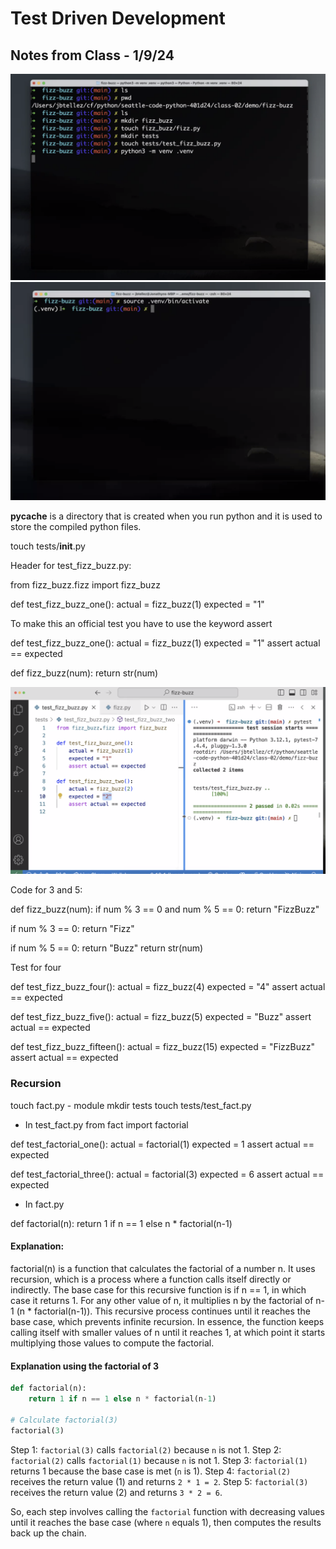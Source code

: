 # Test Driven Development 

## Notes from Class - 1/9/24

![setup](fizz/fizzbuzzterminal.png)
![setup](fizz/fizzbuzzterminal2.png)

__pycache__ is a directory that is created when you run python and it is used to store the compiled python files.

touch tests/__init__.py

Header for test_fizz_buzz.py:

from fizz_buzz.fizz import fizz_buzz


def test_fizz_buzz_one():
  actual = fizz_buzz(1)
  expected = "1"

To make this an official test you have to use the keyword assert

def test_fizz_buzz_one():
  actual = fizz_buzz(1)
  expected = "1"
  assert actual == expected

def fizz_buzz(num):
  return str(num)

![tests](fizz/fizzbuzztest.png)

Code for 3 and 5:

def fizz_buzz(num):
  if num % 3 == 0 and num % 5 == 0:
    return "FizzBuzz"

  if num % 3 == 0:
    return "Fizz"

  if num % 5 == 0:
    return "Buzz"
  return str(num)

Test for four

def test_fizz_buzz_four():
  actual = fizz_buzz(4)
  expected = "4"
  assert actual == expected

def test_fizz_buzz_five():
  actual = fizz_buzz(5)
  expected = "Buzz"
  assert actual == expected

def test_fizz_buzz_fifteen():
  actual = fizz_buzz(15)
  expected = "FizzBuzz"
  assert actual == expected

### Recursion

touch fact.py - module
mkdir tests
touch tests/test_fact.py

- In test_fact.py
from fact import factorial

def test_factorial_one():
  actual = factorial(1)
  expected = 1
  assert actual == expected

def test_factorial_three():
  actual = factorial(3)
  expected = 6 
  assert actual == expected

- In fact.py

def factorial(n):
  return 1 if n == 1 else n * factorial(n-1)


#### Explanation:

factorial(n) is a function that calculates the factorial of a number n.
It uses recursion, which is a process where a function calls itself directly or indirectly.
The base case for this recursive function is if n == 1, in which case it returns 1.
For any other value of n, it multiplies n by the factorial of n-1 (n * factorial(n-1)).
This recursive process continues until it reaches the base case, which prevents infinite recursion.
In essence, the function keeps calling itself with smaller values of n until it reaches 1, at which point it starts multiplying those values to compute the factorial.



#### Explanation using the factorial of 3


```python
def factorial(n):
    return 1 if n == 1 else n * factorial(n-1)

# Calculate factorial(3)
factorial(3)
```

Step 1: `factorial(3)` calls `factorial(2)` because `n` is not 1.
Step 2: `factorial(2)` calls `factorial(1)` because `n` is not 1.
Step 3: `factorial(1)` returns 1 because the base case is met (`n` is 1).
Step 4: `factorial(2)` receives the return value (1) and returns `2 * 1 = 2`.
Step 5: `factorial(3)` receives the return value (2) and returns `3 * 2 = 6`.

So, each step involves calling the `factorial` function with decreasing values until it reaches the base case (where `n` equals 1), then computes the results back up the chain.

